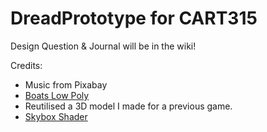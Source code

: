 # DreadPrototype for CART315

 Design Question & Journal will be in the wiki!

 Credits:

- Music from Pixabay
- [Boats Low Poly](https://assetstore.unity.com/packages/3d/vehicles/sea/boats-polypack-189866)
- Reutilised a 3D model I made for a previous game.
- [Skybox Shader](https://assetstore.unity.com/packages/vfx/shaders/free-skybox-extended-shader-107400)



